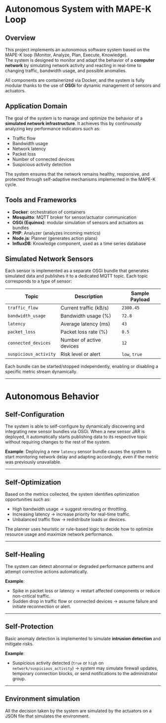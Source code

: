 # Autonomous System with MAPE-K Loop

## Overview

This project implements an autonomous software system based on the MAPE-K loop (Monitor, Analyze, Plan, Execute, Knowledge).  
The system is designed to monitor and adapt the behavior of a **computer network** by simulating network activity and reacting in real-time to changing traffic, bandwidth usage, and possible anomalies.

All components are containerized via Docker, and the system is fully modular thanks to the use of **OSGi** for dynamic management of sensors and actuators.

## Application Domain

The goal of the system is to manage and optimize the behavior of a **simulated network infrastructure**. It achieves this by continuously analyzing key performance indicators such as:

- Traffic flow
- Bandwidth usage
- Network latency
- Packet loss
- Number of connected devices
- Suspicious activity detection

The system ensures that the network remains healthy, responsive, and protected through self-adaptive mechanisms implemented in the MAPE-K cycle.

## Tools and Frameworks

- **Docker**: orchestration of containers
- **Mosquitto**: MQTT broker for sensor/actuator communication
- **OSGi (Equinox)**: modular simulation of sensors and actuators as bundles
- **PHP**: Analyzer (analyzes incoming metrics)
- **Node.js**: Planner (generates action plans)
- **InfluxDB**: Knowledge component, used as a time series database

## Simulated Network Sensors

Each sensor is implemented as a separate OSGi bundle that generates simulated data and publishes it to a dedicated MQTT topic. Each topic corresponds to a type of sensor:

| Topic                     | Description                          | Sample Payload |
|--------------------------|--------------------------------------|----------------|
| `traffic_flow`   | Current traffic (kB/s)               | `2300.45`      |
| `bandwidth_usage`| Bandwidth usage (%)                  | `72.8`         |
| `latency`        | Average latency (ms)                 | `43`           |
| `packet_loss`    | Packet loss rate (%)                 | `0.5`          |
| `connected_devices` | Number of active devices         | `12`           |
| `suspicious_activity` | Risk level or alert             | `low`, `true`  |

Each bundle can be started/stopped independently, enabling or disabling a specific metric stream dynamically.

---

# Autonomous Behavior

## Self-Configuration

The system is able to self-configure by dynamically discovering and integrating new sensor bundles via OSGi. When a new sensor JAR is deployed, it automatically starts publishing data to its respective topic without requiring changes to the rest of the system.

**Example**: Deploying a new `latency` sensor bundle causes the system to start monitoring network delay and adapting accordingly, even if the metric was previously unavailable.

---

## Self-Optimization

Based on the metrics collected, the system identifies optimization opportunities such as:

- High bandwidth usage → suggest rerouting or throttling.
- Increasing latency → increase priority for real-time traffic.
- Unbalanced traffic flow → redistribute loads or devices.

The planner uses heuristic or rule-based logic to decide how to optimize resource usage and maximize network performance.

---

## Self-Healing

The system can detect abnormal or degraded performance patterns and attempt corrective actions automatically.

**Example**:

- Spike in packet loss or latency → restart affected components or reduce non-critical traffic.
- Sudden drop in traffic flow or connected devices → assume failure and initiate reconnection or alert.

---

## Self-Protection

Basic anomaly detection is implemented to simulate **intrusion detection** and mitigate risks.

**Example**:

- Suspicious activity detected (`true` or `high` on `network/suspicious_activity`) → system may simulate firewall updates, temporary connection blocks, or send notifications to the administrator group.

---

## Environment simulation
All the decision taken by the system are simulated by the actuators on a JSON file that simulates the environment.
